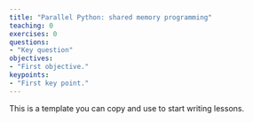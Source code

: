 ```yaml
---
title: "Parallel Python: shared memory programming"
teaching: 0
exercises: 0
questions:
- "Key question"
objectives:
- "First objective."
keypoints:
- "First key point."
---
```


This is a template you can copy and use to start writing lessons.
